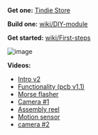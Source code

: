 **Get one:** [Tindie Store](https://www.tindie.com/stores/eried/)

**Build one:** [wiki/DIY-module](https://github.com/eried/flipperzero-mayhem/wiki/DIY-module)

**Get started:** [wiki/First-steps](https://github.com/eried/flipperzero-mayhem/wiki/First-steps)

![image](https://github.com/eried/flipperzero-mayhem/assets/1091420/a5630cbe-2b3c-4a9c-8ad3-898c65925fbd)

**Videos:**  

* [Intro v2](https://www.youtube.com/watch?v=tZIlnDCOF-E)
* [Functionality (pcb v1.1)](https://youtu.be/KbBgIg76SMw)
* [Morse flasher](https://www.youtube.com/watch?v=6wbYGG_hJaY)
* [Camera #1](https://www.tiktok.com/@erwinried/video/7210890140896595205)
* [Assembly reel](https://www.tiktok.com/@erwinried/video/7209337667656469765)
* [Motion sensor](https://www.tiktok.com/@erwinried/video/7198635018200141061)
* [camera #2](https://www.tiktok.com/@erwinried/video/7194596683051764998)
